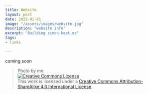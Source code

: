 ```yaml
---
title: Website
layout: post
date: 2022-01-01
image: "/assets/images/website.jpg"
description: "website info"
excerpt: "Building simon.keat.es"
tags:
- links

---
```


coming soon

> Photo by me. <br /><a rel="license" href="http://creativecommons.org/licenses/by-sa/4.0/"><img alt="Creative Commons License" style="border-width:0" src="https://i.creativecommons.org/l/by-sa/4.0/88x31.png" /></a><br />This work is licensed under a <a rel="license" href="http://creativecommons.org/licenses/by-sa/4.0/">Creative Commons Attribution-ShareAlike 4.0 International License</a>.